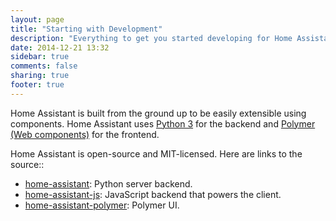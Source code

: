 ```yaml
---
layout: page
title: "Starting with Development"
description: "Everything to get you started developing for Home Assistant."
date: 2014-12-21 13:32
sidebar: true
comments: false
sharing: true
footer: true
---
```


Home Assistant is built from the ground up to be easily extensible using components. Home Assistant uses [Python 3](https://www.python.org/) for the backend and [Polymer (Web components)](https://www.polymer-project.org/) for the frontend.

Home Assistant is open-source and MIT-licensed. Here are links to the source::

 - [home-assistant](https://github.com/home-assistant/home-assistant): Python server backend.
 - [home-assistant-js](https://github.com/home-assistant/home-assistant-js): JavaScript backend that powers the client.
 - [home-assistant-polymer](https://github.com/home-assistant/home-assistant-polymer): Polymer UI.

